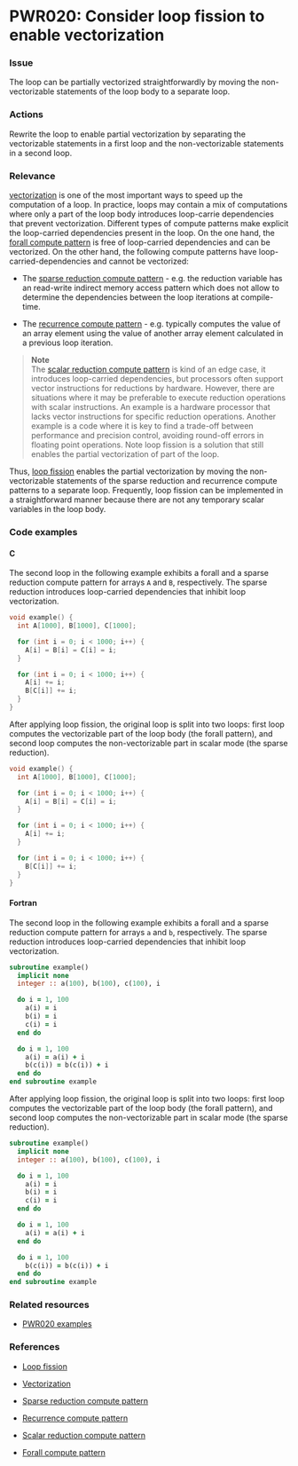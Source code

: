 # PWR020: Consider loop fission to enable vectorization

### Issue

The loop can be partially vectorized straightforwardly by moving the
non-vectorizable statements of the loop body to a separate loop.

### Actions

Rewrite the loop to enable partial vectorization by separating the vectorizable
statements in a first loop and the non-vectorizable statements in a second loop.

### Relevance

[vectorization](../../Glossary/Vectorization.md) is one of the most important ways to
speed up the computation of a loop. In practice, loops may contain a mix of
computations where only a part of the loop body introduces loop-carrie
dependencies that prevent vectorization. Different types of compute patterns
make explicit the loop-carried dependencies present in the loop. On the one
hand, the
[forall compute pattern](../../Glossary/Patterns-for-performance-optimization/Forall.md)
is free of loop-carried dependencies and can be vectorized. On the other hand,
the following compute patterns have loop-carried-dependencies and cannot be
vectorized:

* The
[sparse reduction compute pattern](../../Glossary/Patterns-for-performance-optimization/Sparse-reduction.md) - e.g.
the reduction variable has an read-write indirect memory access pattern which
does not allow to determine the dependencies between the loop iterations at
compile-time.

* The
[recurrence compute pattern](../../Glossary/Patterns-for-performance-optimization/Recurrence.md) - e.g.
typically computes the value of an array element using the value of another
array element calculated in a previous loop iteration.

>**Note**  
>The
>[scalar reduction compute pattern](../../Glossary/Patterns-for-performance-optimization/Scalar-reduction.md)
>is kind of an edge case, it introduces loop-carried dependencies, but
>processors often support vector instructions for reductions by hardware.
>However, there are situations where it may be preferable to execute reduction
>operations with scalar instructions. An example is a hardware processor that
>lacks vector instructions for specific reduction operations. Another example is
>a code where it is key to find a trade-off between performance and precision
>control, avoiding round-off errors in floating point operations. Note loop
>fission is a solution that still enables the partial vectorization of part of
>the loop.

Thus, [loop fission](../../Glossary/Loop-fission.md) enables the partial
vectorization by moving the non-vectorizable statements of the sparse reduction
and recurrence compute patterns to a separate loop. Frequently, loop fission can
be implemented in a straightforward manner because there are not any temporary
scalar variables in the loop body.

### Code examples

#### C

The second loop in the following example exhibits a forall and a sparse
reduction compute pattern for arrays `A` and `B`, respectively. The sparse
reduction introduces loop-carried dependencies that inhibit loop vectorization.

```c
void example() {
  int A[1000], B[1000], C[1000];

  for (int i = 0; i < 1000; i++) {
    A[i] = B[i] = C[i] = i;
  }

  for (int i = 0; i < 1000; i++) {
    A[i] += i;
    B[C[i]] += i;
  }
}
```

After applying loop fission, the original loop is split into two loops: first
loop computes the vectorizable part of the loop body (the forall pattern), and
second loop computes the non-vectorizable part in scalar mode (the sparse
reduction).

```c
void example() {
  int A[1000], B[1000], C[1000];

  for (int i = 0; i < 1000; i++) {
    A[i] = B[i] = C[i] = i;
  }

  for (int i = 0; i < 1000; i++) {
    A[i] += i;
  }

  for (int i = 0; i < 1000; i++) {
    B[C[i]] += i;
  }
}
```

#### Fortran

The second loop in the following example exhibits a forall and a sparse
reduction compute pattern for arrays `a` and `b`, respectively. The sparse
reduction introduces loop-carried dependencies that inhibit loop vectorization.

```f90
subroutine example()
  implicit none
  integer :: a(100), b(100), c(100), i

  do i = 1, 100
    a(i) = i
    b(i) = i
    c(i) = i
  end do

  do i = 1, 100
    a(i) = a(i) + i
    b(c(i)) = b(c(i)) + i
  end do
end subroutine example
```

After applying loop fission, the original loop is split into two loops: first
loop computes the vectorizable part of the loop body (the forall pattern), and
second loop computes the non-vectorizable part in scalar mode (the sparse
reduction).

```f90
subroutine example()
  implicit none
  integer :: a(100), b(100), c(100), i

  do i = 1, 100
    a(i) = i
    b(i) = i
    c(i) = i
  end do

  do i = 1, 100
    a(i) = a(i) + i
  end do

  do i = 1, 100
    b(c(i)) = b(c(i)) + i
  end do
end subroutine example
```

### Related resources

* [PWR020 examples](https://github.com/codee-com/open-catalog/tree/main/Checks/PWR020/)

### References

* [Loop fission](../../Glossary/Loop-fission.md)

* [Vectorization](../../Glossary/Vectorization.md)

* [Sparse reduction compute pattern](../../Glossary/Patterns-for-performance-optimization/Sparse-reduction.md)

* [Recurrence compute pattern](../../Glossary/Patterns-for-performance-optimization/Recurrence.md)

* [Scalar reduction compute pattern](../../Glossary/Patterns-for-performance-optimization/Scalar-reduction.md)

* [Forall compute pattern](../../Glossary/Patterns-for-performance-optimization/Forall.md)
